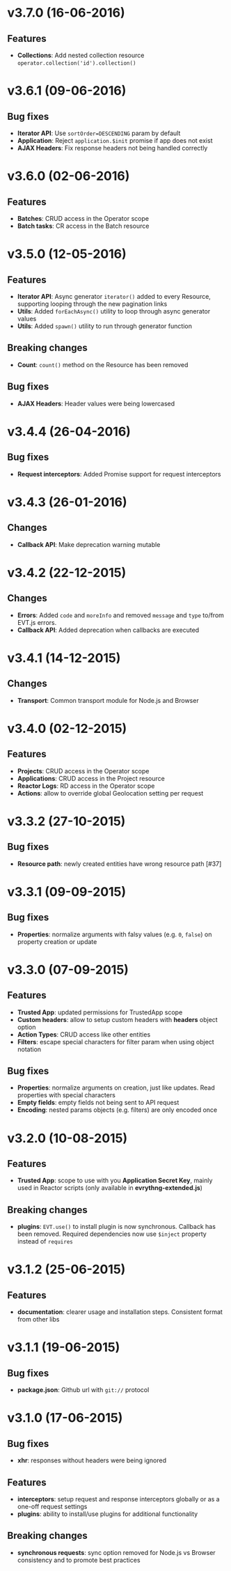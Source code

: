 # v3.7.0 (16-06-2016)

## Features

- **Collections**: Add nested collection resource `operator.collection('id').collection()`

# v3.6.1 (09-06-2016)

## Bug fixes

- **Iterator API**: Use `sortOrder=DESCENDING` param by default
- **Application**: Reject `application.$init` promise if app does not exist
- **AJAX Headers**: Fix response headers not being handled correctly

# v3.6.0 (02-06-2016)

## Features

- **Batches**: CRUD access in the Operator scope
- **Batch tasks**: CR access in the Batch resource

# v3.5.0 (12-05-2016)

## Features

- **Iterator API**: Async generator `iterator()` added to every Resource, supporting looping 
through the new pagination links
- **Utils**: Added `forEachAsync()` utility to loop through async generator values
- **Utils**: Added `spawn()` utility to run through generator function

## Breaking changes

- **Count**: `count()` method on the Resource has been removed

## Bug fixes

- **AJAX Headers**: Header values were being lowercased

# v3.4.4 (26-04-2016)

## Bug fixes

- **Request interceptors**: Added Promise support for request interceptors

# v3.4.3 (26-01-2016)

## Changes

- **Callback API**: Make deprecation warning mutable

# v3.4.2 (22-12-2015)

## Changes

- **Errors**: Added `code` and `moreInfo` and removed `message` and `type` to/from EVT.js errors.
- **Callback API**: Added deprecation when callbacks are executed

# v3.4.1 (14-12-2015)

## Changes

- **Transport**: Common transport module for Node.js and Browser

# v3.4.0 (02-12-2015)

## Features

- **Projects**: CRUD access in the Operator scope
- **Applications**: CRUD access in the Project resource
- **Reactor Logs**: RD access in the Operator scope
- **Actions**: allow to override global Geolocation setting per request

# v3.3.2 (27-10-2015)

## Bug fixes

- **Resource path**: newly created entities have wrong resource path [#37]

# v3.3.1 (09-09-2015)

## Bug fixes

- **Properties**: normalize arguments with falsy values (e.g. `0`, `false`) on property creation or update

# v3.3.0 (07-09-2015)

## Features

- **Trusted App**: updated permissions for TrustedApp scope
- **Custom headers**: allow to setup custom headers with **headers** object option
- **Action Types**: CRUD access like other entities
- **Filters**: escape special characters for filter param when using object notation

## Bug fixes

- **Properties**: normalize arguments on creation, just like updates. Read properties with special characters
- **Empty fields**: empty fields not being sent to API request
- **Encoding**: nested params objects (e.g. filters) are only encoded once

# v3.2.0 (10-08-2015)

## Features

- **Trusted App**: scope to use with you **Application Secret Key**, mainly used in Reactor scripts 
(only available in **evrythng-extended.js**)

## Breaking changes

- **plugins**: `EVT.use()` to install plugin is now synchronous. Callback has been removed. Required dependencies
now use `$inject` property instead of `requires`

# v3.1.2 (25-06-2015)

## Features

- **documentation**: clearer usage and installation steps. Consistent format from other libs

# v3.1.1 (19-06-2015)

## Bug fixes

- **package.json**: Github url with `git://` protocol

# v3.1.0 (17-06-2015)

## Bug fixes

- **xhr**: responses without headers were being ignored

## Features

- **interceptors**: setup request and response interceptors globally or as a one-off request settings
- **plugins**: ability to install/use plugins for additional functionality

## Breaking changes

- **synchronous requests**: sync option removed for Node.js vs Browser consistency and to promote best practices
